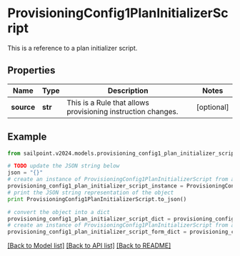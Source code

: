 # ProvisioningConfig1PlanInitializerScript

This is a reference to a plan initializer script.

## Properties

Name | Type | Description | Notes
------------ | ------------- | ------------- | -------------
**source** | **str** | This is a Rule that allows provisioning instruction changes. | [optional] 

## Example

```python
from sailpoint.v2024.models.provisioning_config1_plan_initializer_script import ProvisioningConfig1PlanInitializerScript

# TODO update the JSON string below
json = "{}"
# create an instance of ProvisioningConfig1PlanInitializerScript from a JSON string
provisioning_config1_plan_initializer_script_instance = ProvisioningConfig1PlanInitializerScript.from_json(json)
# print the JSON string representation of the object
print ProvisioningConfig1PlanInitializerScript.to_json()

# convert the object into a dict
provisioning_config1_plan_initializer_script_dict = provisioning_config1_plan_initializer_script_instance.to_dict()
# create an instance of ProvisioningConfig1PlanInitializerScript from a dict
provisioning_config1_plan_initializer_script_form_dict = provisioning_config1_plan_initializer_script.from_dict(provisioning_config1_plan_initializer_script_dict)
```
[[Back to Model list]](../README.md#documentation-for-models) [[Back to API list]](../README.md#documentation-for-api-endpoints) [[Back to README]](../README.md)


